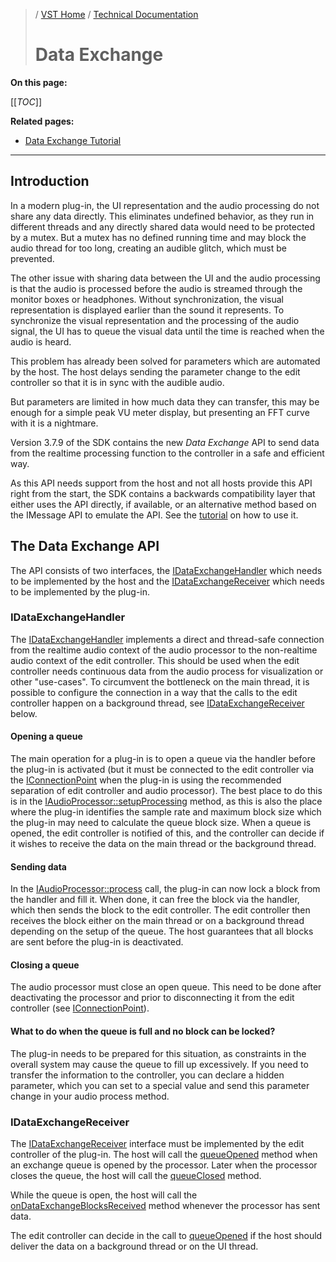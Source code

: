 >/ [VST Home](../../) / [Technical Documentation](../Index.md)
>
># Data Exchange

**On this page:**

[[_TOC_]]

**Related pages:**

- [Data Exchange Tutorial](../../Tutorials/Data+Exchange.md)

---

## Introduction

In a modern plug-in, the UI representation and the audio processing do not share any data directly.
This eliminates undefined behavior, as they run in different threads and any directly shared data would 
need to be protected by a mutex. But a mutex has no defined running time and may block the audio 
thread for too long, creating an audible glitch, which must be prevented.

The other issue with sharing data between the UI and the audio processing is that the audio is 
processed before the audio is streamed through the monitor boxes or headphones.
Without synchronization, the visual representation is displayed earlier than the sound it represents.
To synchronize the visual representation and the processing of the audio signal, the UI has to queue 
the visual data until the time is reached when the audio is heard.

This problem has already been solved for parameters which are automated by the host. The host delays 
sending the parameter change to the edit controller so that it is in sync with the audible audio.

But parameters are limited in how much data they can transfer, this may be enough for a simple peak
VU meter display, but presenting an FFT curve with it is a nightmare.

Version 3.7.9 of the SDK contains the new *Data Exchange* API to send data from the realtime
processing function to the controller in a safe and efficient way.

As this API needs support from the host and not all hosts provide this API right from the start,
the SDK contains a backwards compatibility layer that either uses the API directly, if available, or 
an alternative method based on the IMessage API to emulate the API. See the 
[tutorial](../../Tutorials/Data+Exchange.md) on how to use it.

## The Data Exchange API

The API consists of two interfaces, the [IDataExchangeHandler](https://steinbergmedia.github.io/vst3_doc/vstinterfaces/classSteinberg_1_1Vst_1_1IDataExchangeHandler.html) which needs to be implemented by the 
host and the [IDataExchangeReceiver](https://steinbergmedia.github.io/vst3_doc/vstinterfaces/classSteinberg_1_1Vst_1_1IDataExchangeReceiver.html) which needs to be implemented by the plug-in.

### IDataExchangeHandler

The [IDataExchangeHandler](https://steinbergmedia.github.io/vst3_doc/vstinterfaces/classSteinberg_1_1Vst_1_1IDataExchangeHandler.html) implements a direct and thread-safe connection from the realtime
audio context of the audio processor to the non-realtime audio context of the edit controller.
This should be used when the edit controller needs continuous data from the audio process for
visualization or other "use-cases". To circumvent the bottleneck on the main thread, it is possible
to configure the connection in a way that the calls to the edit controller happen on a
background thread, see [IDataExchangeReceiver](https://steinbergmedia.github.io/vst3_doc/vstinterfaces/classSteinberg_1_1Vst_1_1IDataExchangeReceiver.html) below.

#### Opening a queue

The main operation for a plug-in is to open a queue via the handler before the plug-in is activated
(but it must be connected to the edit controller via the [IConnectionPoint](https://steinbergmedia.github.io/vst3_doc/vstinterfaces/classSteinberg_1_1Vst_1_1IConnectionPoint.html) when the plug-in is using
the recommended separation of edit controller and audio processor). The best place to do this is in
the [IAudioProcessor::setupProcessing](https://steinbergmedia.github.io/vst3_doc/vstinterfaces/classSteinberg_1_1Vst_1_1IAudioProcessor.html#aefb5731b94dbc899a4a7e9cd1c96e6a2) method, as this is also the place where the plug-in identifies the
sample rate and maximum block size which the plug-in may need to calculate the queue block size.
When a queue is opened, the edit controller is notified of this, and the controller can
decide if it wishes to receive the data on the main thread or the background thread.

#### Sending data

In the [IAudioProcessor::process](https://steinbergmedia.github.io/vst3_doc/vstinterfaces/classSteinberg_1_1Vst_1_1IAudioProcessor.html#a6b98eb31cf38ba96a28b303c13c64e13) call, the plug-in can now lock a block from the handler and fill it. When done, it can free the block via the handler, which then sends the block to the edit controller. The edit
controller then receives the block either on the main thread or on a background thread depending on
the setup of the queue.
The host guarantees that all blocks are sent before the plug-in is deactivated.

#### Closing a queue

The audio processor must close an open queue. This need to be done after deactivating the processor and prior to disconnecting it from the edit controller (see [IConnectionPoint](https://steinbergmedia.github.io/vst3_doc/vstinterfaces/classSteinberg_1_1Vst_1_1IConnectionPoint.html)).

#### What to do when the queue is full and no block can be locked?
The plug-in needs to be prepared for this situation, as constraints in the overall system may cause the queue to fill up excessively. If you need to transfer the information to the controller, you can declare a hidden parameter, which you can set to a special value and send this parameter change in your audio
process method.

### IDataExchangeReceiver

The [IDataExchangeReceiver](https://steinbergmedia.github.io/vst3_doc/vstinterfaces/classSteinberg_1_1Vst_1_1IDataExchangeReceiver.html) interface must be implemented by the edit controller of the plug-in.
The host will call the [queueOpened](https://steinbergmedia.github.io/vst3_doc/vstinterfaces/classSteinberg_1_1Vst_1_1IDataExchangeReceiver.html#a64d0de322b49fd27b815e10947d98f65) method when an exchange queue is opened by the processor. Later when the processor closes the queue, the host will call the [queueClosed](https://steinbergmedia.github.io/vst3_doc/vstinterfaces/classSteinberg_1_1Vst_1_1IDataExchangeReceiver.html#a37b2181ff0ae9bdc0a6feee03b65df42) method.

While the queue is open, the host will call the [onDataExchangeBlocksReceived](https://steinbergmedia.github.io/vst3_doc/vstinterfaces/classSteinberg_1_1Vst_1_1IDataExchangeReceiver.html#af8c495fafdf429794e5b58709a403eaf) method whenever the processor has sent data.

The edit controller can decide in the call to [queueOpened](https://steinbergmedia.github.io/vst3_doc/vstinterfaces/classSteinberg_1_1Vst_1_1IDataExchangeReceiver.html#a64d0de322b49fd27b815e10947d98f65) if the host should deliver the data on a background thread or on the UI thread.
